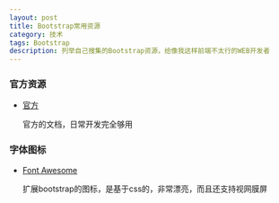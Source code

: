 ```yaml
---
layout: post
title: Bootstrap常用资源
category: 技术
tags: Bootstrap
description: 列举自己搜集的Bootstrap资源，给像我这样前端不太行的WEB开发者
---
```


### 官方资源

- [官方](http://twitter.github.io/bootstrap/)
  
  官方的文档，日常开发完全够用

### 字体图标

- [Font Awesome](http://fortawesome.github.io/Font-Awesome/)

  扩展bootstrap的图标，是基于css的，非常漂亮，而且还支持视网膜屏

